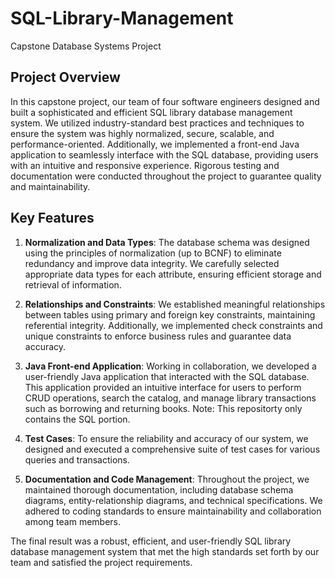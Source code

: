 # SQL-Library-Management
Capstone Database Systems Project

## Project Overview

In this capstone project, our team of four software engineers designed and built a sophisticated and efficient SQL library database management system. We utilized industry-standard best practices and techniques to ensure the system was highly normalized, secure, scalable, and performance-oriented. Additionally, we implemented a front-end Java application to seamlessly interface with the SQL database, providing users with an intuitive and responsive experience. Rigorous testing and documentation were conducted throughout the project to guarantee quality and maintainability.

## Key Features

1. **Normalization and Data Types**:
   The database schema was designed using the principles of normalization (up to BCNF) to eliminate redundancy and improve data integrity. We carefully selected appropriate data types for each attribute, ensuring efficient storage and retrieval of information.

2. **Relationships and Constraints**:
   We established meaningful relationships between tables using primary and foreign key constraints, maintaining referential integrity. Additionally, we implemented check constraints and unique constraints to enforce business rules and guarantee data accuracy.

3. **Java Front-end Application**:
   Working in collaboration, we developed a user-friendly Java application that interacted with the SQL database. This application provided an intuitive interface for users to perform CRUD operations, search the catalog, and manage library transactions such as borrowing and returning books. Note: This repositorty only contains the SQL portion.

4. **Test Cases**:
   To ensure the reliability and accuracy of our system, we designed and executed a comprehensive suite of test cases for various queries and transactions.

5. **Documentation and Code Management**:
   Throughout the project, we maintained thorough documentation, including database schema diagrams, entity-relationship diagrams, and technical specifications. We adhered to coding standards to ensure maintainability and collaboration among team members.

The final result was a robust, efficient, and user-friendly SQL library database management system that met the high standards set forth by our team and satisfied the project requirements.
